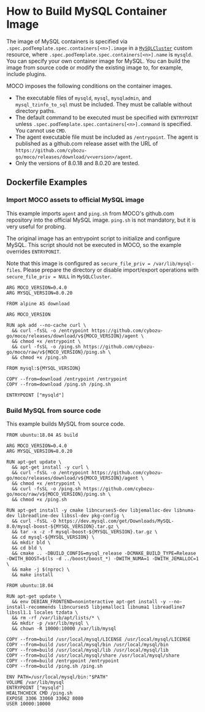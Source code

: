 How to Build MySQL Container Image
==================================

The image of MySQL containers is specified via `.spec.podTemplate.spec.containers[<n>].image` in a [`MySQLCluster`](crd_mysql_cluster.md) custom resource, where `.spec.podTemplate.spec.containers[<n>].name` is `mysqld`.
You can specify your own container image for MySQL.
You can build the image from source code or modify the existing image to, for example, include plugins.

MOCO imposes the following conditions on the container images.

* The executable files of `mysqld`, `mysql`, `mysqladmin`, and `mysql_tzinfo_to_sql` must be included.
  They must be callable without directory paths.
* The default command to be executed must be specified with `ENTRYPOINT` unless `.spec.podTemplate.spec.containers[<n>].command` is specified.
  You cannot use `CMD`.
* The agent executable file must be included as `/entrypoint`.
  The agent is published as a github.com release asset with the URL of `https://github.com/cybozu-go/moco/releases/download/v<version>/agent`.
* Only the versions of 8.0.18 and 8.0.20 are tested.

Dockerfile Examples
-------------------

### Import MOCO assets to official MySQL image

This example imports `agent` and `ping.sh` from MOCO's github.com repository into the official MySQL image.
`ping.sh` is not mandatory, but it is very useful for probing.

The original image has an entrypoint script to initialize and configure MySQL.
This script should not be executed in MOCO, so the example overrides `ENTRYPONIT`.

Note that this image is configured as `secure_file_priv = /var/lib/mysql-files`.
Please prepare the directory or disable import/export operations with `secure_file_priv = NULL` in `MySQLCluster`.

```
ARG MOCO_VERSION=0.4.0
ARG MYSQL_VERSION=8.0.20

FROM alpine AS download

ARG MOCO_VERSION

RUN apk add --no-cache curl \
  && curl -fsSL -o /entrypoint https://github.com/cybozu-go/moco/releases/download/v${MOCO_VERSION}/agent \
  && chmod +x /entrypoint \
  && curl -fsSL -o /ping.sh https://github.com/cybozu-go/moco/raw/v${MOCO_VERSION}/ping.sh \
  && chmod +x /ping.sh

FROM mysql:${MYSQL_VERSION}

COPY --from=download /entrypoint /entrypoint
COPY --from=download /ping.sh /ping.sh

ENTRYPOINT ["mysqld"]
```

### Build MySQL from source code

This example builds MySQL from source code.

```
FROM ubuntu:18.04 AS build

ARG MOCO_VERSION=0.4.0
ARG MYSQL_VERSION=8.0.20

RUN apt-get update \
  && apt-get install -y curl \
  && curl -fsSL -o /entrypoint https://github.com/cybozu-go/moco/releases/download/v${MOCO_VERSION}/agent \
  && chmod +x /entrypoint \
  && curl -fsSL -o /ping.sh https://github.com/cybozu-go/moco/raw/v${MOCO_VERSION}/ping.sh \
  && chmod +x /ping.sh

RUN apt-get install -y cmake libncurses5-dev libjemalloc-dev libnuma-dev libreadline-dev libssl-dev pkg-config \
  && curl -fsSL -O https://dev.mysql.com/get/Downloads/MySQL-8.0/mysql-boost-${MYSQL_VERSION}.tar.gz \
  && tar -x -z -f mysql-boost-${MYSQL_VERSION}.tar.gz \
  && cd mysql-${MYSQL_VERSION} \
  && mkdir bld \
  && cd bld \
  && cmake .. -DBUILD_CONFIG=mysql_release -DCMAKE_BUILD_TYPE=Release -DWITH_BOOST=$(ls -d ../boost/boost_*) -DWITH_NUMA=1 -DWITH_JEMALLOC=1 \
  && make -j $(nproc) \
  && make install

FROM ubuntu:18.04

RUN apt-get update \
  && env DEBIAN_FRONTEND=noninteractive apt-get install -y --no-install-recommends libncurses5 libjemalloc1 libnuma1 libreadline7 libssl1.1 locales tzdata \
  && rm -rf /var/lib/apt/lists/* \
  && mkdir -p /var/lib/mysql \
  && chown -R 10000:10000 /var/lib/mysql

COPY --from=build /usr/local/mysql/LICENSE /usr/local/mysql/LICENSE
COPY --from=build /usr/local/mysql/bin /usr/local/mysql/bin
COPY --from=build /usr/local/mysql/lib /usr/local/mysql/lib
COPY --from=build /usr/local/mysql/share /usr/local/mysql/share
COPY --from=build /entrypoint /entrypoint
COPY --from=build /ping.sh /ping.sh

ENV PATH=/usr/local/mysql/bin:"$PATH"
VOLUME /var/lib/mysql
ENTRYPOINT ["mysqld"]
HEALTHCHECK CMD /ping.sh
EXPOSE 3306 33060 33062 8080
USER 10000:10000
```
